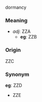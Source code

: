 dormancy
### Meaning
+ _adj_: ZZA
	+ __eg__: ZZB

### Origin

ZZC

### Synonym

__eg__: ZZD

+ ZZE


